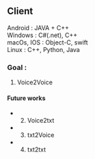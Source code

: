 ## Client

Android : JAVA + C++ <br>
Windows : C#(.net), C++ <br>
macOs, IOS   : Object-C, swift <br>
Linux : C++, Python, Java <br>


### Goal : 
1. Voice2Voice <br>

#### Future works
- 2. Voice2txt <br>
- 3. txt2Voice <br>
- 4. txt2txt <br>
